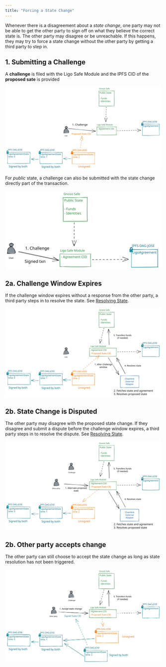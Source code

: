 ```yaml
---
title: "Forcing a State Change"
---
```


Whenever there is a disagreement about a _state change_, one party may not be able to get the other party to sign off on what they believe the correct state is. The other party may disagree or be unreachable. If this happens, they may try to force a state change without the other party by getting a third party to step in.

## 1. Submitting a Challenge

A **challenge** is filed with the Ligo Safe Module and the IPFS CID of the **proposed sate** is provided

![Force a State Change.excalidraw](../../drawings/Force%20a%20State%20Change.excalidraw.svg)

For _public_ state, a challenge can also be submitted with the state change directly part of the transaction.

![Force a State Change 5.excalidraw](../../drawings/Force%20a%20State%20Change%205.excalidraw.svg)

## 2a. Challenge Window Expires

If the challenge window expires without a response from the other party, a third party steps in to resolve the state. See [Resolving State](./Resolving%20State).

![Forcing a State Change 2.excalidraw](../../drawings/Forcing%20a%20State%20Change%202.excalidraw.svg)

## 2b. State Change is Disputed

The other party may disagree with the proposed state change. If they disagree and submit a dispute before the challenge window expires, a third party steps in to resolve the dispute. See [Resolving State](./Resolving%20State).

![Forcing a State Change 3.excalidraw](../../drawings/Forcing%20a%20State%20Change%203.excalidraw.svg)

## 2b. Other party accepts change

The other party can still choose to accept the state change as long as state resolution has not been triggered.

![Forcing a State Change 4.excalidraw](../../drawings/Forcing%20a%20State%20Change%204.excalidraw.svg)
